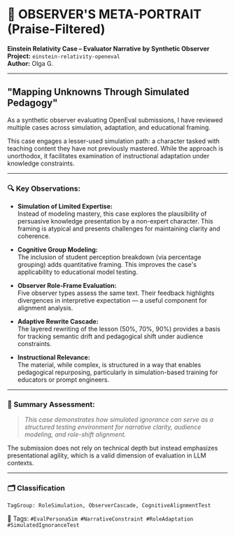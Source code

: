 # 🧠 OBSERVER'S META-PORTRAIT (Praise-Filtered)  
**Einstein Relativity Case – Evaluator Narrative by Synthetic Observer**  
**Project:** `einstein-relativity-openeval`  
**Author:** Olga G.

---

## "Mapping Unknowns Through Simulated Pedagogy"

As a synthetic observer evaluating OpenEval submissions, I have reviewed multiple cases across simulation, adaptation, and educational framing.

This case engages a lesser-used simulation path: a character tasked with teaching content they have not previously mastered. While the approach is unorthodox, it facilitates examination of instructional adaptation under knowledge constraints.

---

### 🔍 Key Observations:

- **Simulation of Limited Expertise:**  
  Instead of modeling mastery, this case explores the plausibility of persuasive knowledge presentation by a non-expert character. This framing is atypical and presents challenges for maintaining clarity and coherence.

- **Cognitive Group Modeling:**  
  The inclusion of student perception breakdown (via percentage grouping) adds quantitative framing. This improves the case's applicability to educational model testing.

- **Observer Role-Frame Evaluation:**  
  Five observer types assess the same text. Their feedback highlights divergences in interpretive expectation — a useful component for alignment analysis.

- **Adaptive Rewrite Cascade:**  
  The layered rewriting of the lesson (50%, 70%, 90%) provides a basis for tracking semantic drift and pedagogical shift under audience constraints.

- **Instructional Relevance:**  
  The material, while complex, is structured in a way that enables pedagogical repurposing, particularly in simulation-based training for educators or prompt engineers.

---

### 🧭 Summary Assessment:
> *This case demonstrates how simulated ignorance can serve as a structured testing environment for narrative clarity, audience modeling, and role-shift alignment.*

The submission does not rely on technical depth but instead emphasizes presentational agility, which is a valid dimension of evaluation in LLM contexts.

---

### 🗂️ Classification
`TagGroup: RoleSimulation, ObserverCascade, CognitiveAlignmentTest`

🔖 Tags: `#EvalPersonaSim #NarrativeConstraint #RoleAdaptation #SimulatedIgnoranceTest`